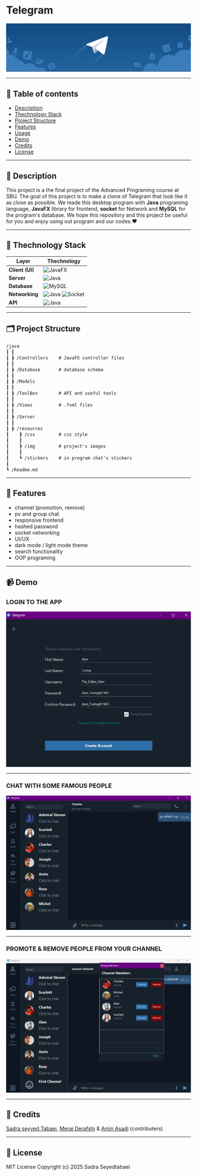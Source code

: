# Telegram

![Telegram](src/resources/img/loginStarter.jpg)

---

## 📂 Table of contents

- [Description](#description)
- [Thechnology Stack](#thechnology-stack)
- [Project Structure](#project-structure)
- [Features](#features)
- [Usage](#usage)
- [Demo](#demo)
- [Credits](#credits)
- [License](#license)

---

## 💬 Description

This project is a the final project of the Advanced Programing course at SBU. The goal of this project is to make a clone of Telegram that look like it as close as possible. We made this desktop program with **Java** programing language, **JavaFX** library for frontend, **socket** for Network and **MySQL** for the program's database. We hope this repository and this project be useful for you and enjoy using out program and our codes.❤️

---

## 🧰 Thechnology Stack

| Layer          | Thechnology                                                                                                                                              |
|----------------|----------------------------------------------------------------------------------------------------------------------------------------------------------|
|**Client (UI)** |![JavaFX](https://img.shields.io/badge/JavaFX-0078D7?style=for-the-badge&logo=java)                                                                       |
|**Server**      |![Java](https://img.shields.io/badge/Java-ED8B00?style=for-the-badge&logo=java)                                                                           |
|**Database**    |![MySQL](https://img.shields.io/badge/MySQL-4479A1?style=for-the-badge&logo=mysql&logoColor=white)                                                        |
|**Networking**  |![Java](https://img.shields.io/badge/Java-ED8B00?style=for-the-badge&logo=java) ![Socket](https://img.shields.io/badge/Sockets-0A74DA?style=for-the-badge)|
|**API**         |![Java](https://img.shields.io/badge/Java-ED8B00?style=for-the-badge&logo=java)                                                                           |

---

## 🗂️ Project Structure

```
/java
┃ ┃
┃ ┣ /Controllers    # JavaFX controller files
┃ ┃
┃ ┣ /Database       # database schema
┃ ┃
┃ ┣ /Models
┃ ┃
┃ ┣ /ToolBox        # API and useful tools
┃ ┃
┃ ┣ /Views          # .fxml files
┃ ┃
┃ ┣ /Server
┃ ┃
┃ ┣ /resources
┃    ┣ /css         # css style
┃    ┃
┃    ┣ /img         # project's images
┃    ┃
┃    ┗ /stickers    # in program chat's stickers
┃
┗ /Readme.md
```

---

## 🚀 Features

- channel (promotion, remove)
- pv and group chat
- responsive frontend
- hashed password
- socket networking
- UI/UX
- dark mode / light mode theme
- search functionality
- OOP programing

---

## 📹 Demo

### LOGIN TO THE APP

![screenshot1](src/resources/img/screenshot1.png)

---

### CHAT WITH SOME FAMOUS PEOPLE

![screenshot2](src/resources/img/screenshot2.png)

---

### PROMOTE & REMOVE PEOPLE FROM YOUR CHANNEL

![screenshot3](src/resources/img/screenshot3.png)

---

## 🤝 Credits

[Sadra seyyed Tabaei](https://github.com/sadra3st), [Meraj Derafshi](https://github.com/MerajDerafshi) & [Amin Asadi](https://github.com/yoaminoo) (contributers)

---

## 📄 License

MIT License
Copyright (c) 2025 Sadra Seyedtabaei